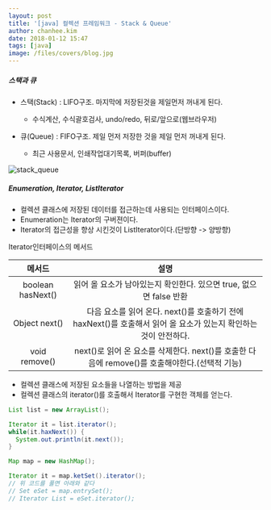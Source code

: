 ```yaml
---
layout: post
title: '[java] 컬렉션 프레임워크 - Stack & Queue'
author: chanhee.kim
date: 2018-01-12 15:47
tags: [java]
image: /files/covers/blog.jpg
---
```


##### 스택과 큐

- 스택(Stack) : LIFO구조. 마지막에 저장된것을 제일먼저 꺼내게 된다.
  - 수식계산, 수식괄호검사, undo/redo, 뒤로/앞으로(웹브라우저)

- 큐(Queue) : FIFO구조. 제일 먼저 저장한 것을 제일 먼저 꺼내게 된다.
  - 최근 사용문서, 인쇄작업대기목록, 버퍼(buffer)

<img src="{{ site.baseurl }}/assets/images/collection/stack_queue.png" alt="stack_queue">


##### Enumeration, Iterator, ListIterator
- 컬렉션 클래스에 저장된 데이터를 접근하는데 사용되는 인터페이스이다.
- Enumeration는 Iterator의 구버젼이다.
- Iterator의 접근성을 향상 시킨것이 ListIterator이다.(단방향 -> 양방향)

Iterator인터페이스의 메서드

|메서드|설명|
|:---:|:---:|
|boolean hasNext()|읽어 올 요소가 남아있는지 확인한다. 있으면 true, 없으면 false 반환|
|Object next()|다음 요소를 읽어 온다. next()를 호출하기 전에 haxNext()를 호출해서 읽어 올 요소가 있는지 확인하는 것이 안전하다.|
|void remove()|next()로 읽어 온 요소를 삭제한다. next()를 호출한 다음에 remove()를 호출해야한다.(선택적 기능)|

- 컬렉션 클래스에 저장된 요소들을 나열하는 방법을 제공
- 컬렉션 클래스의 iterator()를 호출해서 Iterator를 구현한 객체를 얻는다.

``` java
List list = new ArrayList();

Iterator it = list.iterator();
while(it.haxNext()) {
  System.out.println(it.next());
}
```

```java
Map map = new HashMap();

Iterator it = map.ketSet().iterator();
// 위 코드를 풀면 아래와 같다
// Set eSet = map.entrySet();
// Iterator List = eSet.iterator();
```
